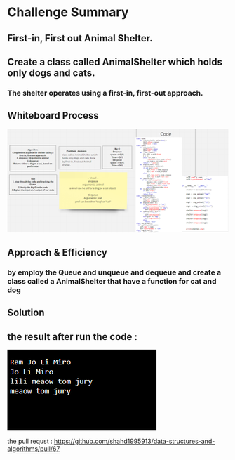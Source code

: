 # Challenge Summary
<!-- Description of the challenge -->
## First-in, First out Animal Shelter.
## Create a class called AnimalShelter which holds only dogs and cats.
### The shelter operates using a first-in, first-out approach.

## Whiteboard Process
<!-- Embedded whiteboard image -->
![image](stack_queue_animal_shelter.png)

## Approach & Efficiency
<!-- What approach did you take? Why? What is the Big O space/time for this approach? -->
### by employ the Queue and unqueue and dequeue and create a class called a AnimalShelter that have a function for cat and dog
## Solution
<!-- Show how to run your code, and examples of it in action -->
## the result after run the code :

![image2](result_stack_queue_animal_shelter.png)

the pull requst : https://github.com/shahd1995913/data-structures-and-algorithms/pull/67
